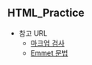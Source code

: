 ## HTML_Practice

* 참고 URL
    * [마크업 검사](https://validator.w3.org/)
    * [Emmet 문법](https://docs.emmet.io/)

